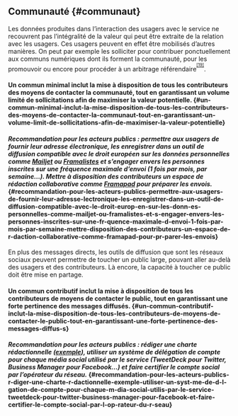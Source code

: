 ## Communauté {#communaut}

Les données produites dans l’interaction des usagers avec le service ne recouvrent pas l’intégralité de la valeur qui peut être extraite de la relation avec les usagers. Ces usagers peuvent en effet être mobilisés d’autres manières. On peut par exemple les solliciter pour contribuer ponctuellement aux communs numériques dont ils forment la communauté, pour les promouvoir ou encore pour procéder à un arbitrage référendaire<sup><sup id="991785648511722-footnote-ref-18"><a href="#991785648511722-footnote-18">[19]</a></sup></sup>.

#### Un commun minimal inclut la mise à disposition de tous les contributeurs des moyens de contacter la communauté, tout en garantissant un volume limité de sollicitations afin de maximiser la valeur potentielle. {#un-commun-minimal-inclut-la-mise-disposition-de-tous-les-contributeurs-des-moyens-de-contacter-la-communaut-tout-en-garantissant-un-volume-limit-de-sollicitations-afin-de-maximiser-la-valeur-potentielle}

#### _Recommandation pour les acteurs publics : permettre aux usagers de fournir leur adresse électronique, les enregistrer dans un outil de diffusion compatible avec le droit européen sur les données personnelles comme_ [_Mailjet_](https://www.mailjet.com) _ou_ [_Framalistes_](https://framalistes.org) _et s’engager envers les personnes inscrites sur une fréquence maximale d’envoi (1 fois par mois, par semaine…). Mettre à disposition des contributeurs un espace de rédaction collaborative comme_ [_Framapad_](https://framapad.org) _pour préparer les envois._ {#recommandation-pour-les-acteurs-publics-permettre-aux-usagers-de-fournir-leur-adresse-lectronique-les-enregistrer-dans-un-outil-de-diffusion-compatible-avec-le-droit-europ-en-sur-les-donn-es-personnelles-comme-mailjet-ou-framalistes-et-s-engager-envers-les-personnes-inscrites-sur-une-fr-quence-maximale-d-envoi-1-fois-par-mois-par-semaine-mettre-disposition-des-contributeurs-un-espace-de-r-daction-collaborative-comme-framapad-pour-pr-parer-les-envois}

En plus des messages directs, les outils de diffusion que sont les réseaux sociaux peuvent permettre de toucher un public large, pouvant aller au-delà des usagers et des contributeurs. Là encore, la capacité à toucher ce public doit être mise en partage.

#### Un commun contributif inclut la mise à disposition de tous les contributeurs de moyens de contacter le public, tout en garantissant une forte pertinence des messages diffusés. {#un-commun-contributif-inclut-la-mise-disposition-de-tous-les-contributeurs-de-moyens-de-contacter-le-public-tout-en-garantissant-une-forte-pertinence-des-messages-diffus-s}

#### _Recommandation pour les acteurs publics : rédiger une charte rédactionnelle (_[_exemple_](https://github.com/sgmap/mes-aides-ui/wiki/Notre-ton)_), utiliser un système de délégation de compte pour chaque média social utilisé par le service (TweetDeck pour Twitter, Business Manager pour Facebook…) et faire certifier le compte social par l’opérateur du réseau._ {#recommandation-pour-les-acteurs-publics-r-diger-une-charte-r-dactionnelle-exemple-utiliser-un-syst-me-de-d-l-gation-de-compte-pour-chaque-m-dia-social-utilis-par-le-service-tweetdeck-pour-twitter-business-manager-pour-facebook-et-faire-certifier-le-compte-social-par-l-op-rateur-du-r-seau}

[^19]: On pensera notamment à